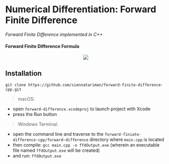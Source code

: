 # Numerical Differentiation: Forward Finite Difference
*Forward Finite Difference implemented in C++*

#### Forward Finite Difference Formula

<p align="center">
  <img src="https://latex.codecogs.com/gif.latex?%5Cfrac%7B%28-f%5Bx&plus;2%5Ccdot%20h%5D&plus;4%5Ccdot%20f%5Bx&plus;h%5D-3%5Ccdot%20f%5Bx%5D%29%7D%7B%5Cleft%20%28%202%5Ccdot%20h%20%5Cright%20%29%7D">
</p>


## Installation
```
git clone https://github.com/siennatariman/forward-finite-difference-cpp.git
```

> macOS: <br>
+ open `forward-difference.xcodeproj` to launch project with Xcode
+ press the Run button

> Windows Terminal: <br>
+ open the command line and traverse to the `forward-finiate-difference-cpp/forward-difference` directory where `main.cpp` is located
+ then compile: `gcc main.cpp -o ffdOutput.exe` (wherein an executable file named `ffdOutput.exe` will be created)
+ and run: `ffdOutput.exe`


